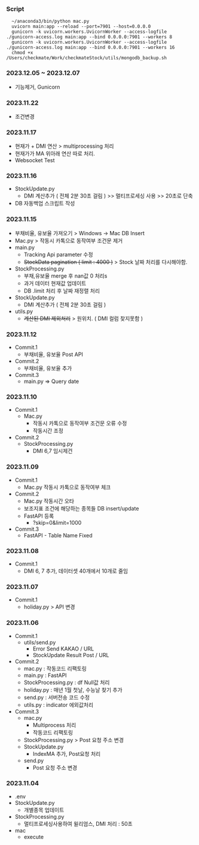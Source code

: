 ### Script
``` 
  ~/anaconda3/bin/python mac.py
  uvicorn main:app --reload --port=7901 --host=0.0.0.0
  gunicorn -k uvicorn.workers.UvicornWorker --access-logfile ./gunicorn-access.log main:app --bind 0.0.0.0:7901 --workers 8
  gunicorn -k uvicorn.workers.UvicornWorker --access-logfile ./gunicorn-access.log main:app --bind 0.0.0.0:7901 --workers 16
  chmod +x /Users/checkmate/Work/checkmateStock/utils/mongodb_backup.sh
```

### 2023.12.05 ~ 2023.12.07
- 기능제거, Gunicorn

### 2023.11.22
- 조건변경

### 2023.11.17
- 현재가 + DMI 연산 > multiprocessing 처리
- 현재가가 MA 위아래 연산 따로 처리. 
- Websocket Test

### 2023.11.16
- StockUpdate.py
  - DMI 계산추가 ( 전체 2분 30초 걸림 ) >> 멀티프로세싱 사용 >> 20초로 단축
- DB 자동백업 스크립트 작성

### 2023.11.15
- 부채비율, 유보율 가져오기 > Windows -> Mac DB Insert
- Mac.py > 작동시 카톡으로 동작여부 조건문 제거
- main.py
  - Tracking Api parameter 수정
  - ~~StockData pagination ( limit : 4000 )~~ > Stock 날짜 처리를 다시해야함.
- StockProcessing.py
  - 부채,유보율 merge 후 nan값 0 처리s
  - 과거 데이터 현재값 업데이트
  - DB .limit 처리 후 날짜 재정렬 처리
- StockUpdate.py
  - DMI 계산추가 ( 전체 2분 30초 걸림 )
- utils.py
  - ~~계산된 DMI 제외처리~~ > 원위치. ( DMI 컬럼 찾지못함 )

### 2023.11.12
- Commit.1
  - 부채비율, 유보율 Post API
- Commit.2 
  - 부채비율, 유보율 추가
- Commit.3
  - main.py => Query date

### 2023.11.10
- Commit.1
  - Mac.py 
    - 작동시 카톡으로 동작여부 조건문 오류 수정
    - 작동시간 조정
- Commit.2
  - StockProcessing.py
    - DMI 6,7 임시제건

### 2023.11.09
- Commit.1
  - Mac.py 작동시 카톡으로 동작여부 체크
- Commit.2
  - Mac.py 작동시간 오타
  - 보조지표 조건에 해당하는 종목들 DB insert/update
  - FastAPI 등록 
    - ?skip=0&limit=1000
- Commit.3
  - FastAPI - Table Name Fixed

### 2023.11.08
- Commit.1
  - DMI 6, 7 추가, 데이터셋 40개에서 10개로 줄임

### 2023.11.07
- Commit.1
  - holiday.py > API 변경

### 2023.11.06
- Commit.1
  - utils/send.py
    - Error Send KAKAO / URL
    - StockUpdate Result Post / URL
- Commit.2
  - mac.py : 작동코드 리팩토링
  - main.py : FastAPI
  - StockProcessing.py : df Null값 처리
  - holiday.py : 매년 1월 첫날, 수능날 찾기 추가
  - send.py : 서버전송 코드 수정
  - utils.py : indicator 에외값처리
- Commit.3
  - mac.py
    - Multiprocess 처리
    - 작동코드 리팩토링
  - StockProcessing.py > Post 요청 주소 변경
  - StockUpdate.py
    - IndexMA 추가, Post요청 처리
  - send.py
    - Post 요청 주소 변경

### 2023.11.04
- .env
- StockUpdate.py
  - 개별종목 업데이트
- StockProcessing.py
  - 멀티프로세싱사용하여 윌리엄스, DMI 처리 : 50초
- mac
  - execute